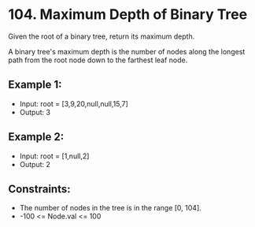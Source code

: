 # 104. Maximum Depth of Binary Tree

Given the root of a binary tree, return its maximum depth.

A binary tree's maximum depth is the number of nodes along the longest path from the root node down to the farthest leaf node.

## Example 1:

- Input: root = [3,9,20,null,null,15,7]
- Output: 3

## Example 2:

- Input: root = [1,null,2]
- Output: 2
 
## Constraints:

- The number of nodes in the tree is in the range [0, 104].
- -100 <= Node.val <= 100